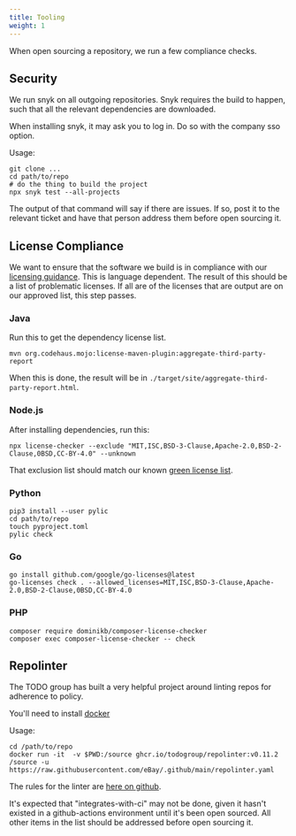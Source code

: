 ```yaml
---
title: Tooling
weight: 1
---
```


When open sourcing a repository, we run a few compliance checks.

## Security
We run snyk on all outgoing repositories. Snyk requires the build to happen, such that all the relevant dependencies are downloaded.

When installing snyk, it may ask you to log in. Do so with the company sso option.

Usage:

```
git clone ...
cd path/to/repo
# do the thing to build the project
npx snyk test --all-projects
```

The output of that command will say if there are issues. If so, post it to the relevant ticket and have that person address them before open sourcing it.


## License Compliance
We want to ensure that the software we build is in compliance with our [licensing guidance](../licences.md). This is language dependent. The result of this should be a list of problematic licenses. If all are of the licenses that are output are on our approved list, this step passes.

### Java

Run this to get the dependency license list.
```
mvn org.codehaus.mojo:license-maven-plugin:aggregate-third-party-report
```
When this is done, the result will be in `./target/site/aggregate-third-party-report.html`.

### Node.js

After installing dependencies, run this:
```
npx license-checker --exclude "MIT,ISC,BSD-3-Clause,Apache-2.0,BSD-2-Clause,0BSD,CC-BY-4.0" --unknown
```

That exclusion list should match our known [green license list](../licences.md).

### Python

```
pip3 install --user pylic
cd path/to/repo
touch pyproject.toml
pylic check
```
### Go
```
go install github.com/google/go-licenses@latest
go-licenses check . --allowed_licenses=MIT,ISC,BSD-3-Clause,Apache-2.0,BSD-2-Clause,0BSD,CC-BY-4.0
```

### PHP
```
composer require dominikb/composer-license-checker
composer exec composer-license-checker -- check
```

## Repolinter

The TODO group has built a very helpful project around linting repos for adherence to policy.

You'll need to install [docker](https://docker.com/)

Usage:
```
cd /path/to/repo
docker run -it  -v $PWD:/source ghcr.io/todogroup/repolinter:v0.11.2  /source -u https://raw.githubusercontent.com/eBay/.github/main/repolinter.yaml
```

The rules for the linter are [here on github](https://github.com/eBay/.github/blob/main/repolinter.yaml).

It's expected that "integrates-with-ci" may not be done, given it hasn't existed in a github-actions environment until it's been open sourced. All other items in the list should be addressed before open sourcing it.
